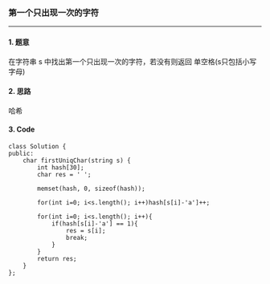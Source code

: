 ### 第一个只出现一次的字符

---

#### 1. 题意

在字符串 s 中找出第一个只出现一次的字符，若没有则返回 单空格(s只包括小写字母)

#### 2. 思路
哈希

#### 3. Code

```
class Solution {
public:
    char firstUniqChar(string s) {
        int hash[30];
        char res = ' ';

        memset(hash, 0, sizeof(hash));

        for(int i=0; i<s.length(); i++)hash[s[i]-'a']++;

        for(int i=0; i<s.length(); i++){
            if(hash[s[i]-'a'] == 1){
                res = s[i];
                break;
            }
        }
        return res;
    }
};
```